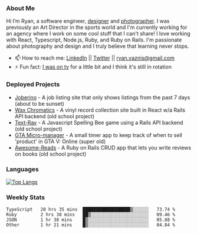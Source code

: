 ### About Me
Hi I’m Ryan, a software engineer, [designer](https://www.denvermullets.com/video) and [photographer](https://www.denvermullets.com/). I was previously an Art Director in the sports world and I'm currently working for an agency where I work on some cool stuff that I can't share! I love working with React, Typescript, Node.js, Ruby, and Ruby on Rails. I'm passionate about photography and design and I truly believe that learning never stops.

- 📫 How to reach me: [LinkedIn](https://www.linkedin.com/in/ryanvaznis) || [Twitter](https://twitter.com/ryanvaznis) || ryan.vaznis@gmail.com
- ⚡ Fun fact: [I was on tv](https://vimeo.com/381425882) for a little bit and I think it's still in rotation

<!-- ### Currently Working On
- [Video Game] In my free time I've been working on a game built with Godot Engine and GDScript (similar to Python)
- [Joberino](https://github.com/denvermullets/joberino-portal-api) - A local job scraper that pulls from job sites within the last 24hrs so you can stay on top of unique job postings day to day. Hide jobs you don't want and hides all Senior level jobs. Feel free to fork / clone and make PR's! -->


### Deployed Projects

- [Joberino](https://joberino.dev) - A job listing site that only shows listings from the past 7 days (about to be sunset)
- [Wax Chromatics](https://waxchromatics.com) - A vinyl record collection site built in React w/a Rails API backend (old school project)
- [Text-Ray](https://text-ray.xyz) - A Javascript Spelling Bee game using a Rails API backend (old school project)
- [GTA Micro-manager](https://gtao-tracker.xyz) - A small timer app to keep track of when to sell 'product' in GTA V: Online (super old)
- [Awesome-Reads](https://awesome-reads.com) - A Ruby on Rails CRUD app that lets you write reviews on books (old school project)

### Languages
<!--
Ruby, Rails, Typescript etc. My stats thing kinda broke so you'll just have to dig on your own! The weekly stats is pretty representative of what I'm working in lately.
-->
[![Top Langs](https://github-readme-stats.vercel.app/api/top-langs/?username=denvermullets&layout=compact&langs_count=10)](https://github.com/denvermullets)


### Weekly Stats
<!--START_SECTION:waka-->

```text
TypeScript   20 hrs 35 mins  ██████████████████▒░░░░░░   73.74 %
Ruby         2 hrs 38 mins   ██▒░░░░░░░░░░░░░░░░░░░░░░   09.46 %
JSON         1 hr 38 mins    █▒░░░░░░░░░░░░░░░░░░░░░░░   05.88 %
Other        1 hr 21 mins    █▒░░░░░░░░░░░░░░░░░░░░░░░   04.84 %
```

<!--END_SECTION:waka-->


